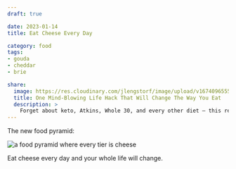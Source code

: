 ```yaml
---
draft: true

date: 2023-01-14
title: Eat Cheese Every Day

category: food
tags:
- gouda
- cheddar
- brie

share:
  image: https://res.cloudinary.com/jlengstorf/image/upload/v1674096555/blog/eat-cheese-every-day.jpg
  title: One Mind-Blowing Life Hack That Will Change The Way You Eat
  description: >
    Forget about keto, Atkins, Whole 30, and every other diet — this revolutionary breakthrough in how we eat will forever change your relationship with food.
---
```


The new food pyramid:

![a food pyramid where every tier is cheese](https://res.cloudinary.com/jlengstorf/image/upload/v1674096555/blog/eat-cheese-every-day.jpg)

Eat cheese every day and your whole life will change.